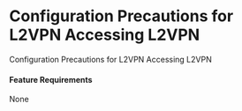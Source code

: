 Configuration Precautions for L2VPN Accessing L2VPN
===================================================

Configuration Precautions for L2VPN Accessing L2VPN

#### Feature Requirements

None